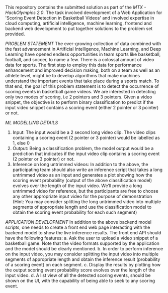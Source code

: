 This repository contains the submitted solution as part of the *MTX - HackOlympics 2.0*. The task involved development of a Web Application for 'Scoring Event Detection in Basketball Videos' and involved expertise in cloud computing, artificial intelligence, machine learning, frontend and backend web development to put together solutions to the problem set provided.

*PROBLEM STATEMENT*
The ever-growing collection of data combined with the fast advancement in Artificial
Intelligence, Machine Learning, and Deep Learning have opened endless opportunities in team
sports like basketball, football, and soccer, to name a few.
There is a colossal amount of video data for sports. The first step to employ this data for
performance enhancement and improved decision making, both on a team as well as an
athlete level, might be to develop algorithms that make machines understand the important
events that take place during a sports match.
To that end, the goal of this problem statement is to detect the occurrence of scoring events in
basketball game videos. We are interested in detecting only two modes of scoring, i.e 2 pointers
and 3 pointers. Given a video snippet, the objective is to perform binary classification to predict
if the input video snippet contains a scoring event (either 2 pointer or 3 pointer) or not.

*ML MODELLING DETAILS*
1. Input: The input would be a 2 second long video clip. The video clips containing a scoring event
(2 pointer or 3 pointer) would be labelled as 1, else 0
2. Output: Being a classification problem, the model output would be a prediction that indicates if
the input video clip contains a scoring event (2 pointer or 3 pointer) or not.
3. Inference on long untrimmed videos: In addition to the above, the participating team should
also write an inference script that takes a long untrimmed video as an input and generates a
plot showing how the scoring event probability (output of the above classification model)
evolves over the length of the input video. We’ll provide a long untrimmed video for reference,
but the participants are free to choose any other appropriate input video for the purpose of
demonstration (Hint: You may consider splitting the long untrimmed video into multiple
segments of appropriate length and use the classification model to obtain the scoring event
probability for each such segment)

*APPLICATION DEVELOPMENT*
In addition to the above backend model scripts, one needs to create a front end web page
interacting with the backend model to show the live inference results.
The front end API should have the following features:
a. Ask the user to upload a video snippet of a basketball game. Note that the video
formats supported by the application and the model should be clearly mentioned.
b.
In order to perform inference on the input video, you may consider splitting the input
video into multiple segments of appropriate length and obtain the inference result
(probability of a scoring event) on each segment.
c. Display the results by plotting how the output scoring event probability score evolves
over the length of the input video.
d. A list view of all the detected scoring events, should be shown on the UI, with the
capability of being able to seek to any scoring event.
